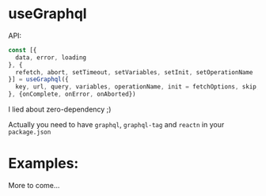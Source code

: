 # useGraphql

API:

```js
const [{
  data, error, loading
}, {
  refetch, abort, setTimeout, setVariables, setInit, setOperationName
}] = useGraphql({
  key, url, query, variables, operationName, init = fetchOptions, skip, timeout
}, {onComplete, onError, onAborted})
```

I lied about zero-dependency ;)

Actually you need to have `graphql`, `graphql-tag` and `reactn` in your `package.json`

# Examples:

More to come...